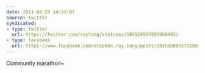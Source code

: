 ```yaml
---
date: 2011-08-20 14:53:07
source: twitter
syndicated:
- type: twitter
  url: https://twitter.com/roytang/statuses/104928957085908992/
- type: facebook
  url: https://www.facebook.com/stephen.roy.tang/posts/10150268557728912
---
```


Community marathon~